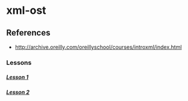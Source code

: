 # xml-ost

## References
* http://archive.oreilly.com/oreillyschool/courses/introxml/index.html

### Lessons

##### [Lesson 1](/lesson/1.md)
##### [Lesson 2](/lesson/2.md)
